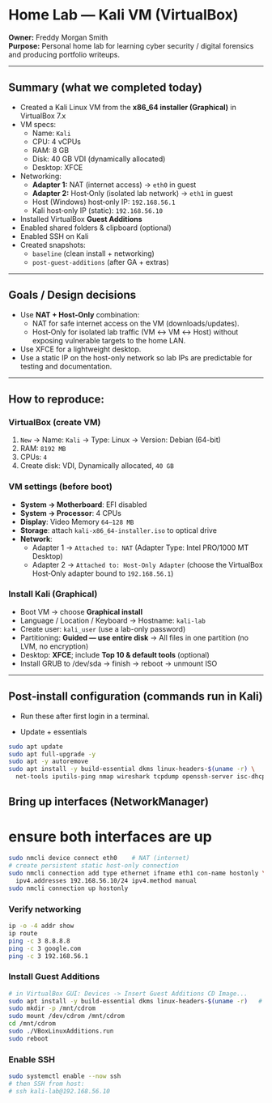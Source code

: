 # Home Lab — Kali VM (VirtualBox)

**Owner:** Freddy Morgan Smith  
**Purpose:** Personal home lab for learning cyber security / digital forensics and producing portfolio writeups.

---

## Summary (what we completed today)
- Created a Kali Linux VM from the **x86_64 installer (Graphical)** in VirtualBox 7.x  
- VM specs:
  - Name: `Kali`
  - CPU: 4 vCPUs
  - RAM: 8 GB
  - Disk: 40 GB VDI (dynamically allocated)
  - Desktop: XFCE
- Networking:
  - **Adapter 1:** NAT (internet access) → `eth0` in guest
  - **Adapter 2:** Host‑Only (isolated lab network) → `eth1` in guest
  - Host (Windows) host‑only IP: `192.168.56.1`
  - Kali host‑only IP (static): `192.168.56.10`
- Installed VirtualBox **Guest Additions**
- Enabled shared folders & clipboard (optional)
- Enabled SSH on Kali
- Created snapshots:
  - `baseline` (clean install + networking)
  - `post-guest-additions` (after GA + extras)

---

## Goals / Design decisions
- Use **NAT + Host‑Only** combination:
  - NAT for safe internet access on the VM (downloads/updates).
  - Host‑Only for isolated lab traffic (VM ↔ VM ↔ Host) without exposing vulnerable targets to the home LAN.
- Use XFCE for a lightweight desktop.
- Use a static IP on the host-only network so lab IPs are predictable for testing and documentation.

---

## How to reproduce:

### VirtualBox (create VM)
1. `New` → Name: `Kali` → Type: Linux → Version: Debian (64-bit)  
2. RAM: `8192 MB`  
3. CPUs: `4`  
4. Create disk: VDI, Dynamically allocated, `40 GB`  

### VM settings (before boot)
- **System → Motherboard**: EFI disabled  
- **System → Processor**: 4 CPUs  
- **Display**: Video Memory `64–128 MB`  
- **Storage**: attach `kali-x86_64-installer.iso` to optical drive  
- **Network**:
  - Adapter 1 → `Attached to: NAT` (Adapter Type: Intel PRO/1000 MT Desktop)
  - Adapter 2 → `Attached to: Host‑Only Adapter` (choose the VirtualBox Host‑Only adapter bound to `192.168.56.1`)

### Install Kali (Graphical)
- Boot VM → choose **Graphical install**  
- Language / Location / Keyboard → Hostname: `kali-lab`  
- Create user: `kali_user` (use a lab-only password)  
- Partitioning: **Guided — use entire disk** → All files in one partition (no LVM, no encryption)  
- Desktop: **XFCE**; include **Top 10 & default tools** (optional)
- Install GRUB to /dev/sda → finish → reboot → unmount ISO

---

## Post‑install configuration (commands run in Kali)
- Run these after first login in a terminal.

- Update + essentials
```bash
sudo apt update
sudo apt full-upgrade -y
sudo apt -y autoremove
sudo apt install -y build-essential dkms linux-headers-$(uname -r) \
  net-tools iputils-ping nmap wireshark tcpdump openssh-server isc-dhcp-client
```
## Bring up interfaces (NetworkManager)
# ensure both interfaces are up
```bash
sudo nmcli device connect eth0    # NAT (internet)
# create persistent static host-only connection
sudo nmcli connection add type ethernet ifname eth1 con-name hostonly \
  ipv4.addresses 192.168.56.10/24 ipv4.method manual
sudo nmcli connection up hostonly
```
### Verify networking
```bash
ip -o -4 addr show
ip route
ping -c 3 8.8.8.8
ping -c 3 google.com
ping -c 3 192.168.56.1
```
### Install Guest Additions
```bash
# in VirtualBox GUI: Devices -> Insert Guest Additions CD Image...
sudo apt install -y build-essential dkms linux-headers-$(uname -r)   # prerequisites
sudo mkdir -p /mnt/cdrom
sudo mount /dev/cdrom /mnt/cdrom
cd /mnt/cdrom
sudo ./VBoxLinuxAdditions.run
sudo reboot
```
### Enable SSH
```bash
sudo systemctl enable --now ssh
# then SSH from host:
# ssh kali-lab@192.168.56.10
```


